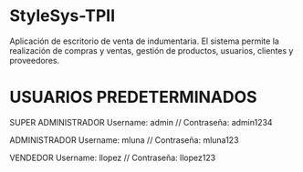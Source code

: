 # StyleSys-TPII
 Aplicación de escritorio de venta de indumentaria. El sistema permite la realización de compras y ventas, gestión de productos, usuarios, clientes y proveedores.

# USUARIOS PREDETERMINADOS
SUPER ADMINISTRADOR
Username: admin // Contraseña: admin1234

ADMINISTRADOR
Username: mluna // Contraseña: mluna123

VENDEDOR
Username: llopez // Contraseña: llopez123
